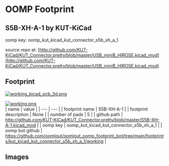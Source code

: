 # OOMP Footprint  
## S5B-XH-A-1  by KUT-KiCad  
  
oomp key: oomp_kut_kicad_kut_connector_s5b_xh_a_1  
  
source repo at: [http://github.com/KUT-KiCad/KUT_Connector.pretty/blob/master/USB_miniB_HIROSE.kicad_mod](http://github.com/KUT-KiCad/KUT_Connector.pretty/blob/master/USB_miniB_HIROSE.kicad_mod)  
## Footprint  
  
[![working_kicad_pcb_3d.png](working_kicad_pcb_3d_600.png)](working_kicad_pcb_3d.png)  
  
[![working.png](working_600.png)](working.png)  
| name | value | 
| --- | --- | 
| footprint name | S5B-XH-A-1 | 
| footprint description | None | 
| number of pads | 5 | 
| github path | http://github.com/KUT-KiCad/KUT_Connector.pretty/blob/master/S5B-XH-A-1.kicad_mod | 
| oomp key | oomp_kut_kicad_kut_connector_s5b_xh_a_1 | 
| oomp bot github | https://github.com/oomlout/oomlout_oomp_footprint_bot/tree/main/footprints/kut_kicad_kut_connector_s5b_xh_a_1/working | 
## Images  
